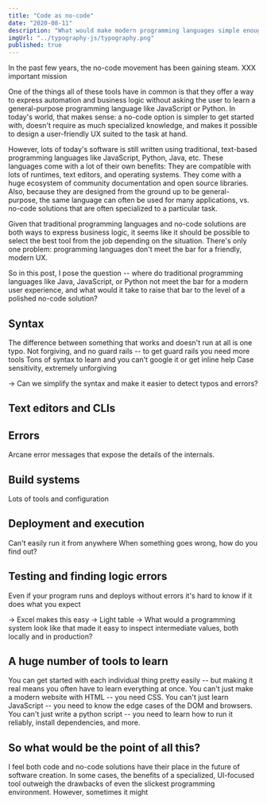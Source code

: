 ```yaml
---
title: "Code as no-code"
date: "2020-08-11"
description: "What would make modern programming languages simple enough for every day tasks?"
imgUrl: "../typography-js/typography.png"
published: true
---
```


In the past few years, the no-code movement has been gaining steam. XXX important mission

One of the things all of these tools have in common is that they offer a way to express automation and business logic without asking the user to learn a general-purpose programming language like JavaScript or Python. In today's world, that makes sense: a no-code option is simpler to get started with, doesn't require as much specialized knowledge, and makes it possible to design a user-friendly UX suited to the task at hand.

However, lots of today's software is still written using traditional, text-based programming languages like JavaScript, Python, Java, etc. These languages come with a lot of their own benefits: They are compatible with lots of runtimes, text editors, and operating systems. They come with a huge ecosystem of community documentation and open source libraries. Also, because they are designed from the ground up to be general-purpose, the same language can often be used for many applications, vs. no-code solutions that are often specialized to a particular task.

Given that traditional programming languages and no-code solutions are both ways to express business logic, it seems like it should be possible to select the best tool from the job depending on the situation. There's only one problem: programming languages don't meet the bar for a friendly, modern UX.

So in this post, I pose the question -- where do traditional programming languages like Java, JavaScript, or Python not meet the bar for a modern user experience, and what would it take to raise that bar to the level of a polished no-code solution?

## Syntax

The difference between something that works and doesn't run at all is one typo.
Not forgiving, and no guard rails -- to get guard rails you need more tools
Tons of syntax to learn and you can't google it or get inline help
Case sensitivity, extremely unforgiving

-> Can we simplify the syntax and make it easier to detect typos and errors?

## Text editors and CLIs

## Errors

Arcane error messages that expose the details of the internals.

## Build systems

Lots of tools and configuration

## Deployment and execution

Can't easily run it from anywhere
When something goes wrong, how do you find out?

## Testing and finding logic errors

Even if your program runs and deploys without errors it's hard to know if it does what you expect

-> Excel makes this easy
-> Light table
-> What would a programming system look like that made it easy to inspect intermediate values, both locally and in production?

## A huge number of tools to learn

You can get started with each individual thing pretty easily -- but making it real means you often have to learn everything at once. You can't just make a modern website with HTML -- you need CSS. You can't just learn JavaScript -- you need to know the edge cases of the DOM and browsers. You can't just write a python script -- you need to learn how to run it reliably, install dependencies, and more.

## So what would be the point of all this?

I feel both code and no-code solutions have their place in the future of software creation. In some cases, the benefits of a specialized, UI-focused tool outweigh the drawbacks of even the slickest programming environment. However, sometimes it might
